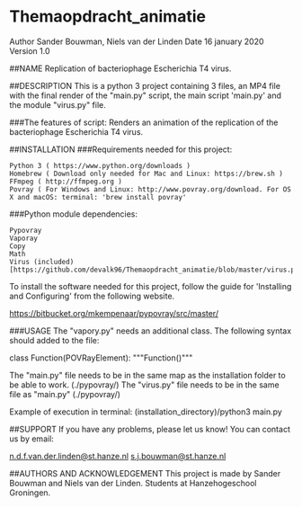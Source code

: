# Themaopdracht_animatie
Author Sander Bouwman, Niels van der Linden
Date 16 january 2020
Version 1.0

##NAME
Replication of bacteriophage Escherichia T4 virus.

##DESCRIPTION
This is a python 3 project containing 3 files, an MP4 file with the final render of the "main.py" script, the main script 'main.py' and the module "virus.py" file.

###The features of script:
Renders an animation of the replication of the bacteriophage Escherichia T4 virus.

##INSTALLATION
###Requirements needed for this project:

    Python 3 ( https://www.python.org/downloads )
    Homebrew ( Download only needed for Mac and Linux: https://brew.sh )
    FFmpeg ( http://ffmpeg.org )
    Povray ( For Windows and Linux: http://www.povray.org/download. For OS X and macOS: terminal: 'brew install povray'

###Python module dependencies:

    Pypovray
    Vaporay
    Copy
    Math
    Virus (included) [https://github.com/devalk96/Themaopdracht_animatie/blob/master/virus.py]

To install the software needed for this project, follow the guide for 'Installing and Configuring' from the following website.

https://bitbucket.org/mkempenaar/pypovray/src/master/

###USAGE
The "vapory.py" needs an additional class. The following syntax should added to the file:


class Function(POVRayElement):
"""Function()"""


The "main.py" file needs to be in the same map as the installation folder to be able to work. (./pypovray/)
The "virus.py" file needs to be in the same file as "main.py" (./pypovray/)

Example of execution in terminal:
(installation_directory)/python3 main.py

##SUPPORT
If you have any problems, please let us know!
You can contact us by email:

n.d.f.van.der.linden@st.hanze.nl
s.j.bouwman@st.hanze.nl

##AUTHORS AND ACKNOWLEDGEMENT
This project is made by Sander Bouwman and Niels van der Linden. Students at Hanzehogeschool Groningen.
